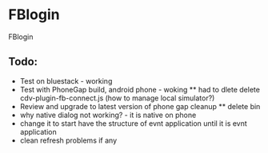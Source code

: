FBlogin
=======

FBlogin

Todo:
------
* Test on bluestack - working
* Test with PhoneGap build, android phone - woking 
** had to dlete delete cdv-plugin-fb-connect.js (how to manage local simulator?)
* Review and upgrade to latest version of phone gap
cleanup
** delete bin
* why native dialog not working? - it is native on phone
* change it to start have the structure of evnt application until it is evnt application 
* clean refresh problems if any